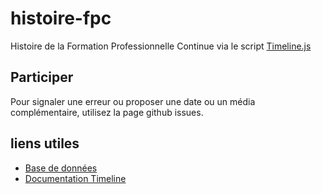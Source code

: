 # histoire-fpc

Histoire de la Formation Professionnelle Continue via le script [Timeline.js](https://timeline.knightlab.com)

## Participer

Pour signaler une erreur ou proposer une date ou un média complémentaire, utilisez la page github issues. 

## liens utiles

* [Base de données](https://docs.google.com/spreadsheets/d/1zdSAJm6HUi5tXFETzZWkIXFDx-oEi8O8R345d-qHQAc/edit#gid=0)
* [Documentation Timeline](https://timeline.knightlab.com/docs/index.html)
